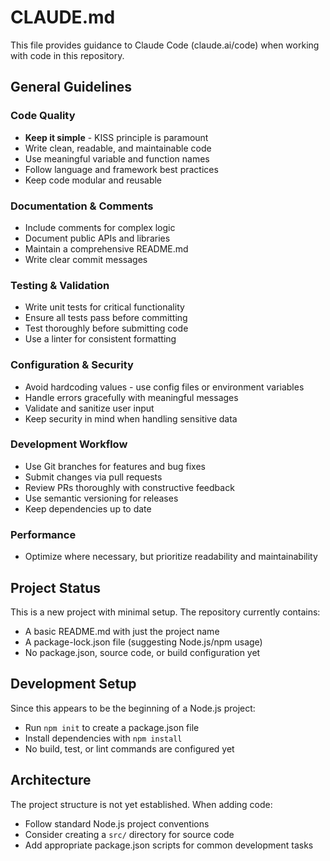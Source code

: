 # CLAUDE.md

This file provides guidance to Claude Code (claude.ai/code) when working with code in this repository.

## General Guidelines

### Code Quality
- **Keep it simple** - KISS principle is paramount
- Write clean, readable, and maintainable code
- Use meaningful variable and function names
- Follow language and framework best practices
- Keep code modular and reusable

### Documentation & Comments
- Include comments for complex logic
- Document public APIs and libraries
- Maintain a comprehensive README.md
- Write clear commit messages

### Testing & Validation
- Write unit tests for critical functionality
- Ensure all tests pass before committing
- Test thoroughly before submitting code
- Use a linter for consistent formatting

### Configuration & Security
- Avoid hardcoding values - use config files or environment variables
- Handle errors gracefully with meaningful messages
- Validate and sanitize user input
- Keep security in mind when handling sensitive data

### Development Workflow
- Use Git branches for features and bug fixes
- Submit changes via pull requests
- Review PRs thoroughly with constructive feedback
- Use semantic versioning for releases
- Keep dependencies up to date

### Performance
- Optimize where necessary, but prioritize readability and maintainability

## Project Status

This is a new project with minimal setup. The repository currently contains:
- A basic README.md with just the project name
- A package-lock.json file (suggesting Node.js/npm usage)
- No package.json, source code, or build configuration yet

## Development Setup

Since this appears to be the beginning of a Node.js project:
- Run `npm init` to create a package.json file
- Install dependencies with `npm install`
- No build, test, or lint commands are configured yet

## Architecture

The project structure is not yet established. When adding code:
- Follow standard Node.js project conventions
- Consider creating a `src/` directory for source code
- Add appropriate package.json scripts for common development tasks
